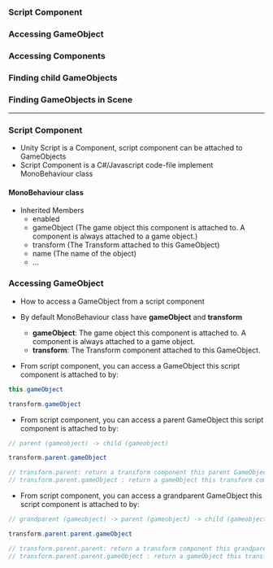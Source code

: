 ### Script Component
### Accessing GameObject
### Accessing Components
### Finding child GameObjects
### Finding GameObjects in Scene
-----------------------------------------

### Script Component
  * Unity Script is a Component, script component can be attached to GameObjects
  * Script Component is a C#/Javascript code-file implement MonoBehaviour class
  
#### MonoBehaviour class

  * Inherited Members
    * enabled
    * gameObject (The game object this component is attached to. A component is always attached to a game object.)
    * transform	(The Transform attached to this GameObject)
    * name (The name of the object)
    * ...

### Accessing GameObject
  * How to access a GameObject from a script component
  
  * By default MonoBehaviour class have **gameObject** and **transform**
    * **gameObject**: The game object this component is attached to. A component is always attached to a game object.
    * **transform**: The Transform component attached to this GameObject.
    
  * From script component, you can access a GameObject this script component is attached to by:
  
  ```c#
  this.gameObject
  
  transform.gameObject
  ```
  
  * From script component, you can access a parent GameObject this script component is attached to by:
  
  ```c#
  // parent (gameobject) -> child (gameobject)
  
  transform.parent.gameObject
  
  // transform.parent: return a transform component this parent GameObject
  // transform.parent.gameObject : return a gameObject this transform component is attached
  
  ```
  
  * From script component, you can access a grandparent GameObject this script component is attached to by:
  
  ```c#
  // grandparent (gameobject) -> parent (gameobject) -> child (gameobject)
  
  transform.parent.parent.gameObject
  
  // transform.parent.parent: return a transform component this grandparent GameObject
  // transform.parent.parent.gameObject : return a gameObject this transform component is attached
  
  ```
  
  
  
  
  
  
  
  
  
  
  
  
